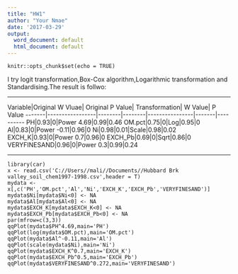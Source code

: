 ```yaml
---
title: "HW1"
author: "Your Nmae"
date: '2017-03-29'
output:
  word_document: default
  html_document: default
---
```


```{r setup, include=FALSE}
knitr::opts_chunk$set(echo = TRUE)
```

I try logit transformation,Box-Cox algorithm,Logarithmic transformation and Standardising.The result is follwo:

-----

Variable|Original W Vluae| Original P Value| Transformation| W Value| P Value
-------|-----------------|--------|--------|----------------|-------|----------
PH|0.93|0|Power 4.69|0.99|0.46
OM.pct|0.75|0|Log|0.95|0
Al|0.83|0|Power -0.11|0.96|0
Ni|0.98|0.01|Scale|0.98|0.02
EXCH_K|0.93|0|Power 0.7|0.96|0
EXCH_Pb|0.69|0|Sqrt|0.86|0
VERYFINESAND|0.96|0|Power 0.3|0.99|0.24

-----


```{r, echo=FALSE, message=FALSE, warning=FALSE}
library(car)
x <- read.csv('C://Users//mali//Documents//Hubbard Brk valley_soil_chem1997-1998.csv',header = T)
mydata <- x[,c('PH','OM.pct','Al','Ni','EXCH_K','EXCH_Pb','VERYFINESAND')]
mydata$Ni[mydata$Ni<0] <- NA
mydata$Al[mydata$Al<0] <- NA
mydata$EXCH_K[mydata$EXCH_K<0] <- NA
mydata$EXCH_Pb[mydata$EXCH_Pb<0] <- NA
par(mfrow=c(3,3))
qqPlot(mydata$PH^4.69,main='PH')
qqPlot(log(mydata$OM.pct),main='OM.pct')
qqPlot(mydata$Al^-0.11,main='Al')
qqPlot(scale(mydata$Ni),main='Ni')
qqPlot(mydata$EXCH_K^0.7,main='EXCH_K')
qqPlot(mydata$EXCH_Pb^0.5,main='EXCH_Pb')
qqPlot(mydata$VERYFINESAND^0.272,main='VERYFINESAND')

```

